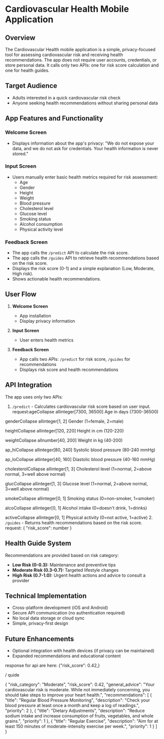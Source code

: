 # Cardiovascular Health Mobile Application

## Overview

The Cardiovascular Health mobile application is a simple, privacy-focused tool for assessing cardiovascular risk and receiving health recommendations. The app does not require user accounts, credentials, or store personal data. It calls only two APIs: one for risk score calculation and one for health guides.

## Target Audience

- Adults interested in a quick cardiovascular risk check
- Anyone seeking health recommendations without sharing personal data

## App Features and Functionality

### Welcome Screen

- Displays information about the app's privacy: "We do not expose your data, and we do not ask for credentials. Your health information is never stored."

### Input Screen

- Users manually enter basic health metrics required for risk assessment:
   - Age
   - Gender
   - Height
   - Weight
   - Blood pressure
   - Cholesterol level
   - Glucose level
   - Smoking status
   - Alcohol consumption
   - Physical activity level

### Feedback Screen

- The app calls the `/predict` API to calculate the risk score.
- The app calls the `/guides` API to retrieve health recommendations based on the risk score.
- Displays the risk score (0-1) and a simple explanation (Low, Moderate, High risk).
- Shows actionable health recommendations.

## User Flow

1. **Welcome Screen**
   - App installation
   - Display privacy information

2. **Input Screen**
   - User enters health metrics

3. **Feedback Screen**
   - App calls two APIs: `/predict` for risk score, `/guides` for recommendations
   - Displays risk score and health recommendations

## API Integration

The app uses only two APIs:

1. `/predict` - Calculates cardiovascular risk score based on user input.
 request:ageCollapse allinteger[7300, 36500]
Age in days (7300-36500)

genderCollapse allinteger[1, 2]
Gender (1=female, 2=male)

heightCollapse allinteger[120, 220]
Height in cm (120-220)

weightCollapse allnumber[40, 200]
Weight in kg (40-200)

ap_hiCollapse allinteger[80, 240]
Systolic blood pressure (80-240 mmHg)

ap_loCollapse allinteger[40, 160]
Diastolic blood pressure (40-160 mmHg)

cholesterolCollapse allinteger[1, 3]
Cholesterol level (1=normal, 2=above normal, 3=well above normal)

glucCollapse allinteger[1, 3]
Glucose level (1=normal, 2=above normal, 3=well above normal)

smokeCollapse allinteger[0, 1]
Smoking status (0=non-smoker, 1=smoker)

alcoCollapse allinteger[0, 1]
Alcohol intake (0=doesn't drink, 1=drinks)

activeCollapse allinteger[0, 1]
Physical activity (0=not active, 1=active)
2. `/guides` - Returns health recommendations based on the risk score.
 request:
 {
  "risk_score": number
}

## Health Guide System

Recommendations are provided based on risk category:

- **Low Risk (0-0.3):** Maintenance and preventive tips
- **Moderate Risk (0.3-0.7):** Targeted lifestyle changes
- **High Risk (0.7-1.0):** Urgent health actions and advice to consult a provider

## Technical Implementation

- Cross-platform development (iOS and Android)
- Secure API communication (no authentication required)
- No local data storage or cloud sync
- Simple, privacy-first design

## Future Enhancements

- Optional integration with health devices (if privacy can be maintained)
- Expanded recommendations and educational content


response for api are here: 
 {"risk_score": 0.42,}

 / quide

 {
  "risk_category": "Moderate",
  "risk_score": 0.42,
  "general_advice": "Your cardiovascular risk is moderate. While not immediately concerning, you should take steps to improve your heart health.",
  "recommendations": [
    {
      "title": "Regular Blood Pressure Monitoring",
      "description": "Check your blood pressure at least once a month and keep a log of readings.",
      "priority": 2
    },
    {
      "title": "Dietary Adjustments",
      "description": "Reduce sodium intake and increase consumption of fruits, vegetables, and whole grains.",
      "priority": 1
    },
    {
      "title": "Regular Exercise",
      "description": "Aim for at least 150 minutes of moderate-intensity exercise per week.",
      "priority": 1
    }
  ]
}